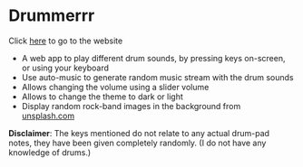 # Drummerrr
Click [here](https://japsimar02.github.io/Drummerrr/) to go to the website
- A web app to play different drum sounds, by pressing keys on-screen, or using your keyboard
- Use auto-music to generate random music stream with the drum sounds
- Allows changing the volume using a slider volume
- Allows to change the theme to dark or light
- Display random rock-band images in the background from [unsplash.com](https://unsplash.com/)


**Disclaimer**: 
The keys mentioned do not relate to any actual drum-pad notes, they have been given completely randomly. 
(I do not have any knowledge of drums.)
